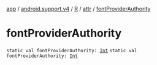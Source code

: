 [app](../../../index.md) / [android.support.v4](../../index.md) / [R](../index.md) / [attr](index.md) / [fontProviderAuthority](.)

# fontProviderAuthority

`static val fontProviderAuthority: `[`Int`](https://kotlinlang.org/api/latest/jvm/stdlib/kotlin/-int/index.html)
`static val fontProviderAuthority: `[`Int`](https://kotlinlang.org/api/latest/jvm/stdlib/kotlin/-int/index.html)